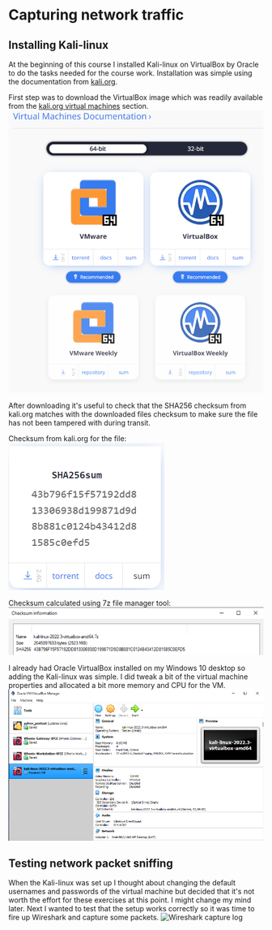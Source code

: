 # Capturing network traffic
## Installing Kali-linux
At the beginning of this course I installed Kali-linux on VirtualBox by Oracle to do the tasks needed for the course work. Installation was simple using the documentation from [kali.org](https://www.kali.org/docs/virtualization/install-virtualbox-guest-vm/).

First step was to download the VirtualBox image which was readily available from the [kali.org virtual machines](https://www.kali.org/get-kali/#kali-virtual-machines) section.
![Kali virtual image downloads](/kali%20download.png)

After downloading it's useful to check that the SHA256 checksum from kali.org matches with the downloaded files checksum to make sure the file has not been tampered with during transit.

Checksum from kali.org for the file:
![Kali 64bit VirtualBox SHA256sum alt <](/Kali%20SHA256sum.png)

Checksum calculated using 7z file manager tool:
![Downloaded file SHA256sum alt >](/downloaded%20SHA256sum.png)

I already had Oracle VirtualBox installed on my Windows 10 desktop so adding the Kali-linux was simple. I did tweak a bit of the virtual machine properties and allocated a bit more memory and CPU for the VM.
![Kali virtual machine on Oracle VirtualBox](/virtualbox%20setup.png)

## Testing network packet sniffing
When the Kali-linux was set up I thought about changing the default usernames and passwords of the virtual machine but decided that it's not worth the effort for these exercises at this point. I might change my mind later. Next I wanted to test that the setup works correctly so it was time to fire up Wireshark and capture some packets.
![Wireshark capture log]()